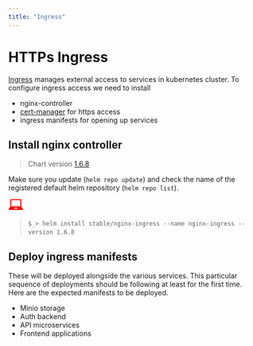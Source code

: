 ```yaml
---
title: "Ingress"
---
```


# HTTPs Ingress

[Ingress](https://kubernetes.io/docs/concepts/services-networking/ingress/#what-is-ingress)
manages external access to services in kubernetes cluster. To configure ingress access we need to install

- nginx-controller
- [cert-manager](/certificate) for https access
- ingress manifests for opening up services

## Install nginx controller

> Chart version [1.6.8](https://hub.helm.sh/charts/stable/nginx-ingress/1.6.8)

Make sure you update (`helm repo update`) and check the name of
the registered default helm repository (`helm repo list`).

![](./userinput.png)

> `$_> helm install stable/nginx-ingress --name nginx-ingress --version 1.6.8`

## Deploy ingress manifests

These will be deployed alongside the various services. This particular sequence
of deployments should be following at least for the first time. Here are the
expected manifests to be deployed.

- Minio storage
- Auth backend
- API microservices
- Frontend applications
